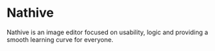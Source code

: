 # Nathive

Nathive is an image editor focused on usability, logic and providing a smooth learning curve for everyone.
